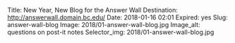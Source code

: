 Title: New Year, New Blog for the Answer Wall
Destination: http://answerwall.domain.bc.edu/
Date: 2018-01-16 02:01
Expired: yes
Slug: answer-wall-blog
Image: 2018/01-answer-wall-blog.jpg
Image_alt: questions on post-it notes
Selector_img: 2018/01-answer-wall-blog.jpg